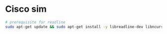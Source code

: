 # Cisco sim

```bash
# prerequisite for readline
sudo apt-get update && sudo apt-get install -y libreadline-dev libncurses-dev python3-dev
```
